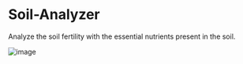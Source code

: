 # Soil-Analyzer
 Analyze the soil fertility with the essential nutrients present in the soil.
 
![image](https://github.com/prakashy003/Soil-Analyzer/assets/104128964/099b5bbb-1a6a-4e32-80f1-c3498e26d2d3)
